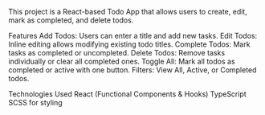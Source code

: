 This project is a React-based Todo App that allows users to create, edit, mark as completed, and delete todos.

Features
Add Todos: Users can enter a title and add new tasks.
Edit Todos: Inline editing allows modifying existing todo titles.
Complete Todos: Mark tasks as completed or uncompleted.
Delete Todos: Remove tasks individually or clear all completed ones.
Toggle All: Mark all todos as completed or active with one button.
Filters: View All, Active, or Completed todos.

Technologies Used
React (Functional Components & Hooks)
TypeScript
SCSS for styling
